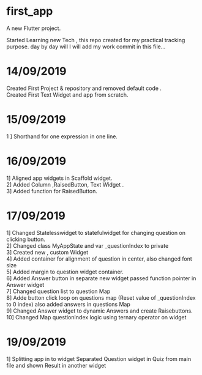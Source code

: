 # first_app

A new Flutter project.

Started Learning new Tech ,
this repo created for my practical tracking purpose. day by day will I will add my work commit in this file... 
# 14/09/2019
Created First Project & repository and removed default code . <br />
Created First Text Widget and app from scratch.<br />
# 15/09/2019
1 ] Shorthand for one expression in one line. <br />
# 16/09/2019
1] Aligned app widgets in Scaffold widget.<br />
2] Added Column ,RaisedButton, Text Widget .<br />
3] Added function for RaisedButton.<br />

# 17/09/2019 
1] Changed Statelesswidget to statefulwidget for changing question on clicking button.<br />
2] Changed class MyAppState and var _questionIndex to private <br />
3] Created new , custom Widget <br />
4] Added container for alignment of question in center, also changed font size <br />
5] Added margin to question widget container.<br />
6] Added Answer button in separate new widget passed function pointer in Answer widget<br />
7] Changed question list to question Map <br />
8] Adde button click loop on questions map (Reset value of _questionIndex to 0 index) also added answers in questions Map<br /> 
9] Changed Answer widget to dynamic Answers and create Raisebuttons.<br />
10] Changed Map questionIndex logic using ternary operator on widget <br />
# 19/09/2019
1] Splitting app in to widget Separated Question widget in Quiz from main file and shown Result in another widget